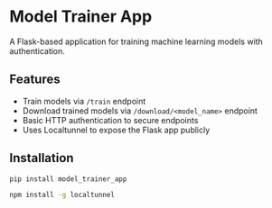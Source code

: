 # Model Trainer App

A Flask-based application for training machine learning models with authentication.

## Features

- Train models via `/train` endpoint
- Download trained models via `/download/<model_name>` endpoint
- Basic HTTP authentication to secure endpoints
- Uses Localtunnel to expose the Flask app publicly

## Installation

```bash
pip install model_trainer_app

npm install -g localtunnel

